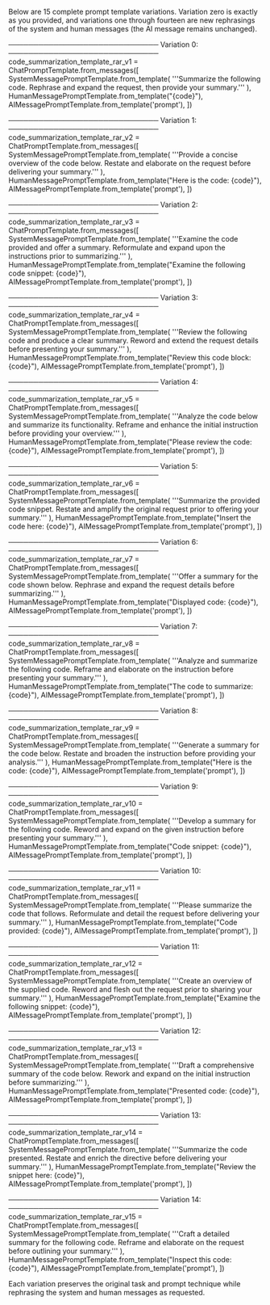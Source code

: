 Below are 15 complete prompt template variations. Variation zero is exactly as you provided, and variations one through fourteen are new rephrasings of the system and human messages (the AI message remains unchanged).

──────────────────────────────
Variation 0:
──────────────────────────────
code_summarization_template_rar_v1 = ChatPromptTemplate.from_messages([
    SystemMessagePromptTemplate.from_template(
        '''Summarize the following code.
Rephrase and expand the request, then provide your summary.'''
    ),
    HumanMessagePromptTemplate.from_template("{code}"),
    AIMessagePromptTemplate.from_template('prompt'),
])

──────────────────────────────
Variation 1:
──────────────────────────────
code_summarization_template_rar_v2 = ChatPromptTemplate.from_messages([
    SystemMessagePromptTemplate.from_template(
        '''Provide a concise overview of the code below.
Restate and elaborate on the request before delivering your summary.'''
    ),
    HumanMessagePromptTemplate.from_template("Here is the code: {code}"),
    AIMessagePromptTemplate.from_template('prompt'),
])

──────────────────────────────
Variation 2:
──────────────────────────────
code_summarization_template_rar_v3 = ChatPromptTemplate.from_messages([
    SystemMessagePromptTemplate.from_template(
        '''Examine the code provided and offer a summary.
Reformulate and expand upon the instructions prior to summarizing.'''
    ),
    HumanMessagePromptTemplate.from_template("Examine the following code snippet: {code}"),
    AIMessagePromptTemplate.from_template('prompt'),
])

──────────────────────────────
Variation 3:
──────────────────────────────
code_summarization_template_rar_v4 = ChatPromptTemplate.from_messages([
    SystemMessagePromptTemplate.from_template(
        '''Review the following code and produce a clear summary.
Reword and extend the request details before presenting your summary.'''
    ),
    HumanMessagePromptTemplate.from_template("Review this code block: {code}"),
    AIMessagePromptTemplate.from_template('prompt'),
])

──────────────────────────────
Variation 4:
──────────────────────────────
code_summarization_template_rar_v5 = ChatPromptTemplate.from_messages([
    SystemMessagePromptTemplate.from_template(
        '''Analyze the code below and summarize its functionality.
Reframe and enhance the initial instruction before providing your overview.'''
    ),
    HumanMessagePromptTemplate.from_template("Please review the code: {code}"),
    AIMessagePromptTemplate.from_template('prompt'),
])

──────────────────────────────
Variation 5:
──────────────────────────────
code_summarization_template_rar_v6 = ChatPromptTemplate.from_messages([
    SystemMessagePromptTemplate.from_template(
        '''Summarize the provided code snippet.
Restate and amplify the original request prior to offering your summary.'''
    ),
    HumanMessagePromptTemplate.from_template("Insert the code here: {code}"),
    AIMessagePromptTemplate.from_template('prompt'),
])

──────────────────────────────
Variation 6:
──────────────────────────────
code_summarization_template_rar_v7 = ChatPromptTemplate.from_messages([
    SystemMessagePromptTemplate.from_template(
        '''Offer a summary for the code shown below.
Rephrase and expand the request details before summarizing.'''
    ),
    HumanMessagePromptTemplate.from_template("Displayed code: {code}"),
    AIMessagePromptTemplate.from_template('prompt'),
])

──────────────────────────────
Variation 7:
──────────────────────────────
code_summarization_template_rar_v8 = ChatPromptTemplate.from_messages([
    SystemMessagePromptTemplate.from_template(
        '''Analyze and summarize the following code.
Reframe and elaborate on the instruction before presenting your summary.'''
    ),
    HumanMessagePromptTemplate.from_template("The code to summarize: {code}"),
    AIMessagePromptTemplate.from_template('prompt'),
])

──────────────────────────────
Variation 8:
──────────────────────────────
code_summarization_template_rar_v9 = ChatPromptTemplate.from_messages([
    SystemMessagePromptTemplate.from_template(
        '''Generate a summary for the code below.
Restate and broaden the instruction before providing your analysis.'''
    ),
    HumanMessagePromptTemplate.from_template("Here is the code: {code}"),
    AIMessagePromptTemplate.from_template('prompt'),
])

──────────────────────────────
Variation 9:
──────────────────────────────
code_summarization_template_rar_v10 = ChatPromptTemplate.from_messages([
    SystemMessagePromptTemplate.from_template(
        '''Develop a summary for the following code.
Reword and expand on the given instruction before presenting your summary.'''
    ),
    HumanMessagePromptTemplate.from_template("Code snippet: {code}"),
    AIMessagePromptTemplate.from_template('prompt'),
])

──────────────────────────────
Variation 10:
──────────────────────────────
code_summarization_template_rar_v11 = ChatPromptTemplate.from_messages([
    SystemMessagePromptTemplate.from_template(
        '''Please summarize the code that follows.
Reformulate and detail the request before delivering your summary.'''
    ),
    HumanMessagePromptTemplate.from_template("Code provided: {code}"),
    AIMessagePromptTemplate.from_template('prompt'),
])

──────────────────────────────
Variation 11:
──────────────────────────────
code_summarization_template_rar_v12 = ChatPromptTemplate.from_messages([
    SystemMessagePromptTemplate.from_template(
        '''Create an overview of the supplied code.
Reword and flesh out the request prior to sharing your summary.'''
    ),
    HumanMessagePromptTemplate.from_template("Examine the following snippet: {code}"),
    AIMessagePromptTemplate.from_template('prompt'),
])

──────────────────────────────
Variation 12:
──────────────────────────────
code_summarization_template_rar_v13 = ChatPromptTemplate.from_messages([
    SystemMessagePromptTemplate.from_template(
        '''Draft a comprehensive summary of the code below.
Rework and expand on the initial instruction before summarizing.'''
    ),
    HumanMessagePromptTemplate.from_template("Presented code: {code}"),
    AIMessagePromptTemplate.from_template('prompt'),
])

──────────────────────────────
Variation 13:
──────────────────────────────
code_summarization_template_rar_v14 = ChatPromptTemplate.from_messages([
    SystemMessagePromptTemplate.from_template(
        '''Summarize the code presented.
Restate and enrich the directive before delivering your summary.'''
    ),
    HumanMessagePromptTemplate.from_template("Review the snippet here: {code}"),
    AIMessagePromptTemplate.from_template('prompt'),
])

──────────────────────────────
Variation 14:
──────────────────────────────
code_summarization_template_rar_v15 = ChatPromptTemplate.from_messages([
    SystemMessagePromptTemplate.from_template(
        '''Craft a detailed summary for the following code.
Reframe and elaborate on the request before outlining your summary.'''
    ),
    HumanMessagePromptTemplate.from_template("Inspect this code: {code}"),
    AIMessagePromptTemplate.from_template('prompt'),
])

Each variation preserves the original task and prompt technique while rephrasing the system and human messages as requested.